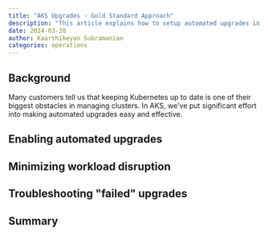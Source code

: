 ```yaml
---
title: "AKS Upgrades - Gold Standard Approach"
description: "This article explains how to setup automated upgrades in AKS with minimal disruption to workloads."
date: 2024-03-28
author: Kaarthikeyan Subramanian
categories: operations
---
```


## Background

Many customers tell us that keeping Kubernetes up to date is one of their biggest obstacles in managing clusters. In AKS, we've put significant effort into making automated upgrades easy and effective. 

## Enabling automated upgrades


## Minimizing workload disruption


## Troubleshooting "failed" upgrades


## Summary

